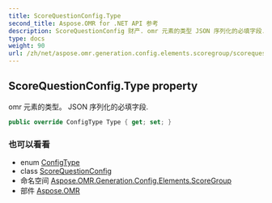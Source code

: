 ```yaml
---
title: ScoreQuestionConfig.Type
second_title: Aspose.OMR for .NET API 参考
description: ScoreQuestionConfig 财产. omr 元素的类型 JSON 序列化的必填字段.
type: docs
weight: 90
url: /zh/net/aspose.omr.generation.config.elements.scoregroup/scorequestionconfig/type/
---
```

## ScoreQuestionConfig.Type property

omr 元素的类型。 JSON 序列化的必填字段.

```csharp
public override ConfigType Type { get; set; }
```

### 也可以看看

* enum [ConfigType](../../../aspose.omr.generation.config.enums/configtype/)
* class [ScoreQuestionConfig](../)
* 命名空间 [Aspose.OMR.Generation.Config.Elements.ScoreGroup](../../scorequestionconfig/)
* 部件 [Aspose.OMR](../../../)


